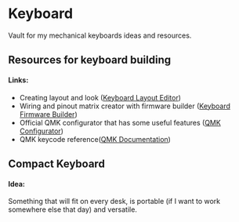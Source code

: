 # Keyboard
Vault for my mechanical keyboards ideas and resources.

## Resources for keyboard building
#### Links:
* Creating layout and look ([Keyboard Layout Editor](http://www.keyboard-layout-editor.com))
* Wiring and pinout matrix creator with firmware builder ([Keyboard Firmware Builder](https://kbfirmware.com))
* Official QMK configurator that has some useful features ([QMK Configurator](https://config.qmk.fm))
* QMK keycode reference([QMK Documentation](https://docs.qmk.fm/#/keycodes))

## Compact Keyboard
#### Idea:
Something that will fit on every desk, is portable (if I want to work somewhere else that day) and versatile.
####
